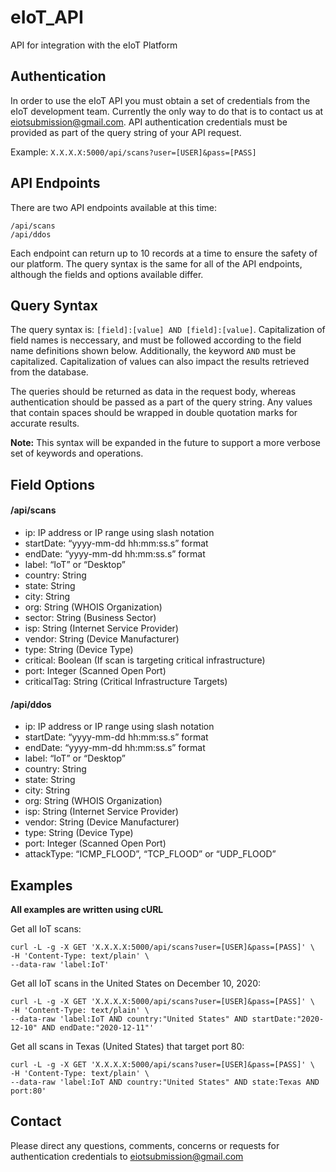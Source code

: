 # eIoT_API
API for integration with the eIoT Platform

## Authentication
In order to use the eIoT API you must obtain a set of credentials from the eIoT development team. Currently the only way to do that is to contact us at <eiotsubmission@gmail.com>. API authentication credentials must be provided as part of the query string of your API request.

Example: ```X.X.X.X:5000/api/scans?user=[USER]&pass=[PASS]```

## API Endpoints
There are two API endpoints available at this time:
```
/api/scans
/api/ddos
```

Each endpoint can return up to 10 records at a time to ensure the safety of our platform. The query syntax is the same for all of the API endpoints, although the fields and options available differ.

## Query Syntax
The query syntax is: ```[field]:[value] AND [field]:[value]```. Capitalization of field names is neccessary, and must be followed according to the field name definitions shown below. Additionally, the keyword ```AND``` must be capitalized. Capitalization of values can also impact the results retrieved from the database.

The queries should be returned as data in the request body, whereas authentication should be passed as a part of the query string. Any values that contain spaces should be wrapped in double quotation marks for accurate results. 

__Note:__ This syntax will be expanded in the future to support a more verbose set of keywords and operations.

## Field Options
#### /api/scans
- ip: IP address or IP range using slash notation
- startDate: “yyyy-mm-dd hh:mm:ss.s” format
- endDate: “yyyy-mm-dd hh:mm:ss.s” format
- label: “IoT” or “Desktop”
- country: String
- state: String
- city: String
- org: String (WHOIS Organization)
- sector: String (Business Sector)
- isp: String (Internet Service Provider)
- vendor: String (Device Manufacturer)
- type: String (Device Type)
- critical: Boolean (If scan is targeting critical infrastructure)
- port: Integer (Scanned Open Port)
- criticalTag: String (Critical Infrastructure Targets)

#### /api/ddos
- ip: IP address or IP range using slash notation
- startDate: “yyyy-mm-dd hh:mm:ss.s” format
- endDate: “yyyy-mm-dd hh:mm:ss.s” format
- label: “IoT” or “Desktop”
- country: String
- state: String
- city: String
- org: String (WHOIS Organization)
- isp: String (Internet Service Provider)
- vendor: String (Device Manufacturer)
- type: String (Device Type)
- port: Integer (Scanned Open Port)
- attackType: “ICMP_FLOOD”, “TCP_FLOOD” or “UDP_FLOOD”

## Examples
__All examples are written using cURL__

Get all IoT scans:
```
curl -L -g -X GET 'X.X.X.X:5000/api/scans?user=[USER]&pass=[PASS]' \
-H 'Content-Type: text/plain' \
--data-raw 'label:IoT'
```

Get all IoT scans in the United States on December 10, 2020:
```
curl -L -g -X GET 'X.X.X.X:5000/api/scans?user=[USER]&pass=[PASS]' \
-H 'Content-Type: text/plain' \
--data-raw 'label:IoT AND country:"United States" AND startDate:"2020-12-10" AND endDate:"2020-12-11"'
```

Get all scans in Texas (United States) that target port 80:
```
curl -L -g -X GET 'X.X.X.X:5000/api/scans?user=[USER]&pass=[PASS]' \
-H 'Content-Type: text/plain' \
--data-raw 'label:IoT AND country:"United States" AND state:Texas AND port:80'
```

## Contact
Please direct any questions, comments, concerns or requests for authentication credentials to <eiotsubmission@gmail.com>
